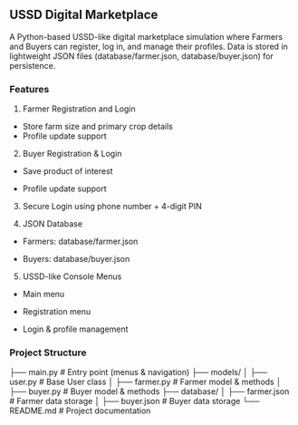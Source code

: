 ## **USSD Digital Marketplace**
A Python-based USSD-like digital marketplace simulation where Farmers and Buyers can register, log in, and manage their profiles.
Data is stored in lightweight JSON files (database/farmer.json, database/buyer.json) for persistence.

### **Features**
1. Farmer Registration and Login
- Store farm size and primary crop details
- Profile update support

2. Buyer Registration & Login

- Save product of interest

- Profile update support

3. Secure Login using phone number + 4-digit PIN

4. JSON Database

- Farmers: database/farmer.json

- Buyers: database/buyer.json

5. USSD-like Console Menus

- Main menu

- Registration menu

- Login & profile management


### **Project Structure**
├── main.py                # Entry point (menus & navigation)
├── models/
│   ├── user.py            # Base User class
│   ├── farmer.py          # Farmer model & methods
│   ├── buyer.py           # Buyer model & methods
├── database/
│   ├── farmer.json        # Farmer data storage
│   ├── buyer.json         # Buyer data storage
└── README.md              # Project documentation